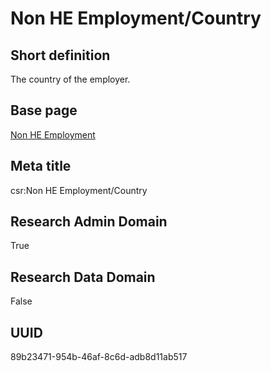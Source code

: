 # Non HE Employment/Country
## Short definition
The country of the employer.
## Base page
[Non HE Employment](https://github.com/EuroCRIS/CASRAI-Dictionairies/blob/main/Objects/Non%20HE%20Employment.md)
## Meta title
csr:Non HE Employment/Country
## Research Admin Domain
True
## Research Data Domain
False
## UUID
89b23471-954b-46af-8c6d-adb8d11ab517
